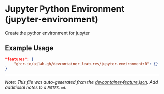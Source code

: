 
# Jupyter Python Environment (jupyter-environment)

Create the python environment for jupyter

## Example Usage

```json
"features": {
    "ghcr.io/ajlab-gh/devcontainer_features/jupyter-environment:0": {}
}
```





---

_Note: This file was auto-generated from the [devcontainer-feature.json](https://github.com/ajlab-gh/devcontainer_features/blob/main/src/jupyter-environment/devcontainer-feature.json).  Add additional notes to a `NOTES.md`._
